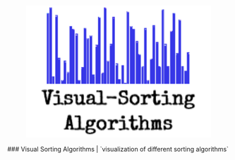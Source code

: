 <div>
<p align="center">
  <img width="420" height="300" src="/logo/visual-sorting-algorithm.png">
</p>
     ### Visual Sorting Algorithms | `visualization of different sorting algorithms`
</div>

 
